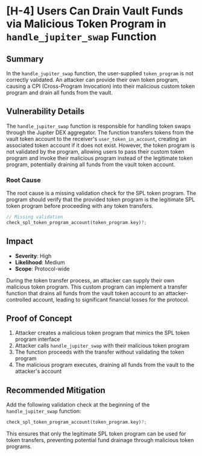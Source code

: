 # [H-4] Users Can Drain Vault Funds via Malicious Token Program in `handle_jupiter_swap` Function

## Summary
In the `handle_jupiter_swap` function, the user-supplied `token_program` is not correctly validated. An attacker can provide their own token program, causing a CPI (Cross-Program Invocation) into their malicious custom token program and drain all funds from the vault.

## Vulnerability Details
The `handle_jupiter_swap` function is responsible for handling token swaps through the Jupiter DEX aggregator. The function transfers tokens from the vault token account to the receiver's `user_token_in_account`, creating an associated token account if it does not exist. However, the token program is not validated by the program, allowing users to pass their custom token program and invoke their malicious program instead of the legitimate token program, potentially draining all funds from the vault token account.

### Root Cause
The root cause is a missing validation check for the SPL token program. The program should verify that the provided token program is the legitimate SPL token program before proceeding with any token transfers.

```rust
// Missing validation
check_spl_token_program_account(token_program.key)?;
```

## Impact
- **Severity**: High
- **Likelihood**: Medium
- **Scope**: Protocol-wide

During the token transfer process, an attacker can supply their own malicious token program. This custom program can implement a transfer function that drains all funds from the vault token account to an attacker-controlled account, leading to significant financial losses for the protocol.

## Proof of Concept
1. Attacker creates a malicious token program that mimics the SPL token program interface
2. Attacker calls `handle_jupiter_swap` with their malicious token program
3. The function proceeds with the transfer without validating the token program
4. The malicious program executes, draining all funds from the vault to the attacker's account

## Recommended Mitigation
Add the following validation check at the beginning of the `handle_jupiter_swap` function:

```rust
check_spl_token_program_account(token_program.key)?;
```

This ensures that only the legitimate SPL token program can be used for token transfers, preventing potential fund drainage through malicious token programs.